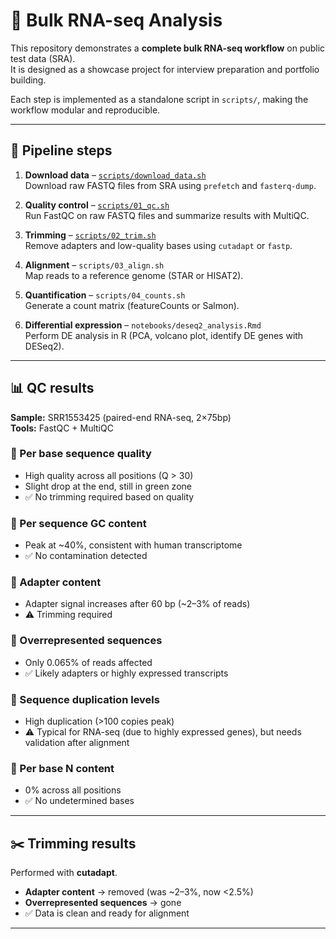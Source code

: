 # 🧬 Bulk RNA-seq Analysis 

This repository demonstrates a **complete bulk RNA-seq workflow** on public test data (SRA).  
It is designed as a showcase project for interview preparation and portfolio building.  

Each step is implemented as a standalone script in `scripts/`, making the workflow modular and reproducible.  

---

## 🚀 Pipeline steps

1. **Download data** – [`scripts/download_data.sh`](scripts/download_data.sh)  
   Download raw FASTQ files from SRA using `prefetch` and `fasterq-dump`.

2. **Quality control** – [`scripts/01_qc.sh`](scripts/01_qc.sh)  
   Run FastQC on raw FASTQ files and summarize results with MultiQC.

3. **Trimming** – [`scripts/02_trim.sh`](scripts/02_trim.sh)   
   Remove adapters and low-quality bases using `cutadapt` or `fastp`.  

4. **Alignment** – `scripts/03_align.sh`  
   Map reads to a reference genome (STAR or HISAT2).  

5. **Quantification** – `scripts/04_counts.sh`  
   Generate a count matrix (featureCounts or Salmon).  

6. **Differential expression** – `notebooks/deseq2_analysis.Rmd`  
   Perform DE analysis in R (PCA, volcano plot, identify DE genes with DESeq2).  

---

## 📊 QC results

**Sample:** SRR1553425 (paired-end RNA-seq, 2×75bp)  
**Tools:** FastQC + MultiQC  

### 🔹 Per base sequence quality
- High quality across all positions (Q > 30)  
- Slight drop at the end, still in green zone  
- ✅ No trimming required based on quality  

### 🔹 Per sequence GC content
- Peak at ~40%, consistent with human transcriptome  
- ✅ No contamination detected  

### 🔹 Adapter content
- Adapter signal increases after 60 bp (~2–3% of reads)  
- ⚠️ Trimming required  

### 🔹 Overrepresented sequences
- Only 0.065% of reads affected  
- ✅ Likely adapters or highly expressed transcripts  

### 🔹 Sequence duplication levels
- High duplication (>100 copies peak)  
- ⚠️ Typical for RNA-seq (due to highly expressed genes), but needs validation after alignment  

### 🔹 Per base N content
- 0% across all positions  
- ✅ No undetermined bases  

---

## ✂️ Trimming results

Performed with **cutadapt**.  

- **Adapter content** → removed (was ~2–3%, now <2.5%)  
- **Overrepresented sequences** → gone  
- ✅ Data is clean and ready for alignment 

---
